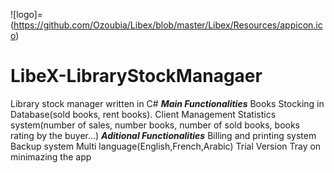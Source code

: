 ![logo]=(https://github.com/Ozoubia/Libex/blob/master/Libex/Resources/appicon.ico)

# LibeX-LibraryStockManagaer
Library stock manager written in C#
*****Main Functionalities*****
Books Stocking in Database(sold books, rent books).
Client Management
Statistics system(number of sales, number books, number of sold books, books rating by the buyer...)
*****Aditional Functionalities*****
Billing and printing system
Backup system
Multi language(English,French,Arabic)
Trial Version
Tray on minimazing the app
